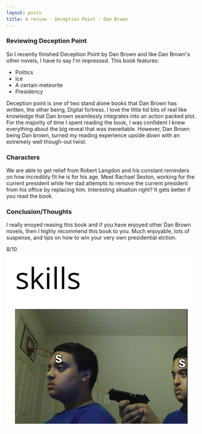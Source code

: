 ```yaml
---
layout: posts
title: A review - Deception Point - Dan Brown
---
```


### Reviewing Deception Point

So I recently finished Deception Point by Dan Brown and like Dan Brown's other novels, I have to say I'm impressed. This book features:
- Politics
- Ice
- A certain meteorite
- Presidency
 
Deception point is one of two stand alone books that Dan Brown has written, the other being, Digital fortress. I love the little tid bits of real like knowledge that Dan brown seamlessly integrates into an action packed plot. For the majority of time I spent reading the book, I was confident I knew everything about the big reveal that was ineveitable. However, Dan Brown being Dan brown, turned my reading experience upside down with an extremely well though-out twist.

### Characters
We are able to get relief from Robert Langdon and his constant reminders on how incredibly fit he is for his age. Meet Rachael Sexton, working for the current president while her dad attempts to remove the current president from his office by replacing him. Interesting situation right? It gets better if you read the book.

### Conclusion/Thoughts
I really enoyed reasing this book and if you have enjoyed other Dan Brown novels, then I highly recommend this book to you. Much enjoyable, lots of suspense, and tips on how to win your very own presidential elction.

8/10

![alt](/images/skills.jpg)